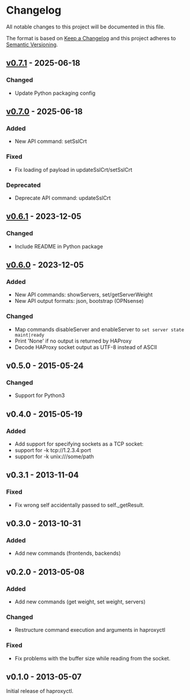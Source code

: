 # Changelog

All notable changes to this project will be documented in this file.

The format is based on [Keep a Changelog](http://keepachangelog.com/en/1.0.0/)
and this project adheres to [Semantic Versioning](http://semver.org/spec/v2.0.0.html).

## [v0.7.1] - 2025-06-18

### Changed
* Update Python packaging config

## [v0.7.0] - 2025-06-18

### Added
* New API command: setSslCrt

### Fixed
* Fix loading of payload in updateSslCrt/setSslCrt

### Deprecated
* Deprecate API command: updateSslCrt

## [v0.6.1] - 2023-12-05

### Changed
* Include README in Python package

## [v0.6.0] - 2023-12-05

### Added
* New API commands: showServers, set/getServerWeight
* New API output formats: json, bootstrap (OPNsense)

### Changed
* Map commands disableServer and enableServer to `set server state maint|ready`
* Print 'None' if no output is returned by HAProxy
* Decode HAProxy socket output as UTF-8 instead of ASCII

## v0.5.0 - 2015-05-24

### Changed
* Support for Python3

## v0.4.0 - 2015-05-19

### Added
* Add support for specifying sockets as a TCP socket:
* support for -k tcp://1.2.3.4:port
* support for -k unix:///some/path

## v0.3.1 - 2013-11-04

### Fixed
* Fix wrong self accidentally passed to self._getResult.

## v0.3.0 - 2013-10-31

### Added
* Add new commands (frontends, backends)

## v0.2.0 - 2013-05-08

### Added
* Add new commands (get weight, set weight, servers)

### Changed
* Restructure command execution and arguments in haproxyctl

### Fixed
* Fix problems with the buffer size while reading from the socket.

## v0.1.0 - 2013-05-07

Initial release of haproxyctl.

[Unreleased]: https://github.com/markt-de/haproxy-cli/compare/v0.7.1...HEAD
[v0.7.1]: https://github.com/markt-de/haproxy-cli/compare/v0.7.0...v0.7.1
[v0.7.0]: https://github.com/markt-de/haproxy-cli/compare/v0.6.1...v0.7.0
[v0.6.1]: https://github.com/markt-de/haproxy-cli/compare/v0.6.0...v0.6.1
[v0.6.0]: https://github.com/markt-de/haproxy-cli/compare/v0.5.0...v0.6.0
